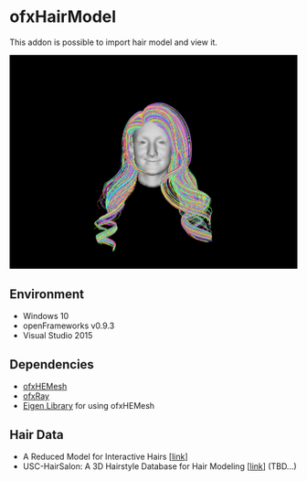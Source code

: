 # ofxHairModel

This addon is possible to import hair model and view it.

<img src="top.png" alt="hair result" width="600px">

## Environment
  + Windows 10
  + openFrameworks v0.9.3
  + Visual Studio 2015

## Dependencies
  + <a href="https://github.com/weshoke/ofxHEMesh">ofxHEMesh</a>
  + <a href="https://github.com/elliotwoods/ofxRay">ofxRay</a>
  + <a href="http://eigen.tuxfamily.org/index.php?title=Main_Page">Eigen Library</a> for using ofxHEMesh

## Hair Data

+ A Reduced Model for Interactive Hairs [<a href="http://gaps-zju.org/reducedhair/">link</a>]
+ USC-HairSalon: A 3D Hairstyle Database for Hair Modeling [<a href="http://www-scf.usc.edu/~liwenhu/SHM/database.html">link</a>]
 (TBD...)  
